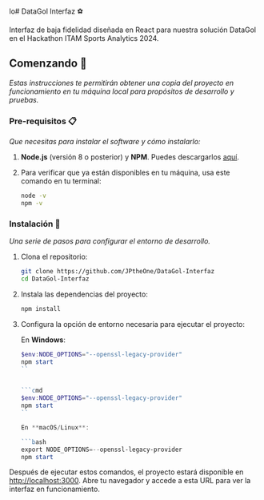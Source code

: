 lo# DataGol Interfaz ⚽

Interfaz de baja fidelidad diseñada en React para nuestra solución DataGol en el Hackathon ITAM Sports Analytics 2024. 

## Comenzando 🚀

_Estas instrucciones te permitirán obtener una copia del proyecto en funcionamiento en tu máquina local para propósitos de desarrollo y pruebas._


### Pre-requisitos 📋

_Que necesitas para instalar el software y cómo instalarlo:_

1. **Node.js** (versión 8 o posterior) y **NPM**. Puedes descargarlos [aquí](https://nodejs.org/). 
2. Para verificar que ya están disponibles en tu máquina, usa este comando en tu terminal:

    ```bash
    node -v
    npm -v
    ```

### Instalación 🔧

_Una serie de pasos para configurar el entorno de desarrollo._

1. Clona el repositorio:

    ```bash
    git clone https://github.com/JPtheOne/DataGol-Interfaz
    cd DataGol-Interfaz
    ```

2. Instala las dependencias del proyecto:

    ```bash
    npm install
    ```

3. Configura la opción de entorno necesaria para ejecutar el proyecto:

    En **Windows**:

    ```powershell
    $env:NODE_OPTIONS="--openssl-legacy-provider"
    npm start
    ``


    ```cmd
    $env:NODE_OPTIONS="--openssl-legacy-provider"
    npm start
    ``

    En **macOS/Linux**:

    ```bash
    export NODE_OPTIONS=--openssl-legacy-provider
    npm start
    ```



Después de ejecutar estos comandos, el proyecto estará disponible en [http://localhost:3000](http://localhost:3000). Abre tu navegador y accede a esta URL para ver la interfaz en funcionamiento.


